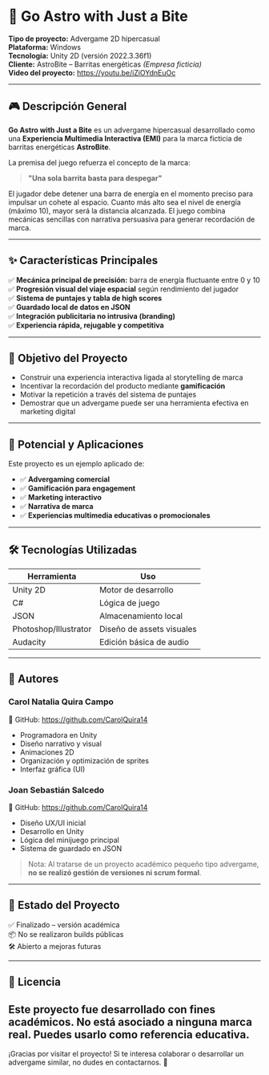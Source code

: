 # 🚀 Go Astro with Just a Bite

**Tipo de proyecto:** Advergame 2D hipercasual  
**Plataforma:** Windows  
**Tecnología:** Unity 2D (versión 2022.3.36f1)  
**Cliente:** AstroBite – Barritas energéticas *(Empresa ficticia)*  
**Video del proyecto:** https://youtu.be/iZiOYdnEuOc  

---

## 🎮 Descripción General

**Go Astro with Just a Bite** es un advergame hipercasual desarrollado como una **Experiencia Multimedia Interactiva (EMI)** para la marca ficticia de barritas energéticas **AstroBite**.

La premisa del juego refuerza el concepto de la marca:  
> **"Una sola barrita basta para despegar"**

El jugador debe detener una barra de energía en el momento preciso para impulsar un cohete al espacio. Cuanto más alto sea el nivel de energía (máximo 10), mayor será la distancia alcanzada. El juego combina mecánicas sencillas con narrativa persuasiva para generar recordación de marca.

---

## ✨ Características Principales

✅ **Mecánica principal de precisión:** barra de energía fluctuante entre 0 y 10  
✅ **Progresión visual del viaje espacial** según rendimiento del jugador  
✅ **Sistema de puntajes y tabla de high scores**  
✅ **Guardado local de datos en JSON**  
✅ **Integración publicitaria no intrusiva (branding)**  
✅ **Experiencia rápida, rejugable y competitiva**  

---

## 🎯 Objetivo del Proyecto

- Construir una experiencia interactiva ligada al storytelling de marca  
- Incentivar la recordación del producto mediante **gamificación**  
- Motivar la repetición a través del sistema de puntajes  
- Demostrar que un advergame puede ser una herramienta efectiva en marketing digital

---

## 🧩 Potencial y Aplicaciones

Este proyecto es un ejemplo aplicado de:

- ✅ **Advergaming comercial**
- ✅ **Gamificación para engagement**
- ✅ **Marketing interactivo**
- ✅ **Narrativa de marca**
- ✅ **Experiencias multimedia educativas o promocionales**

---

## 🛠️ Tecnologías Utilizadas

| Herramienta | Uso |
|--------------|-----|
| Unity 2D     | Motor de desarrollo |
| C#           | Lógica de juego |
| JSON         | Almacenamiento local |
| Photoshop/Illustrator | Diseño de assets visuales |
| Audacity     | Edición básica de audio |

---

## 👥 Autores

### **Carol Natalia Quira Campo**  
🔹 GitHub: [https://github.com/CarolQuira14  ](https://github.com/CarolQuira14)
- Programadora en Unity  
- Diseño narrativo y visual  
- Animaciones 2D  
- Organización y optimización de sprites  
- Interfaz gráfica (UI)  

### **Joan Sebastián Salcedo**
🔹 GitHub: [https://github.com/CarolQuira14 ](https://github.com/joansalcedo1) 
- Diseño UX/UI inicial  
- Desarrollo en Unity  
- Lógica del minijuego principal  
- Sistema de guardado en JSON  

> Nota: Al tratarse de un proyecto académico pequeño tipo advergame, **no se realizó gestión de versiones ni scrum formal**.

---

## 📌 Estado del Proyecto

✅ Finalizado – versión académica  
📦 No se realizaron builds públicas  
🛠️ Abierto a mejoras futuras

---

## 📜 Licencia

Este proyecto fue desarrollado con fines académicos. No está asociado a ninguna marca real. Puedes usarlo como referencia educativa.
---

¡Gracias por visitar el proyecto! Si te interesa colaborar o desarrollar un advergame similar, no dudes en contactarnos. 🚀

